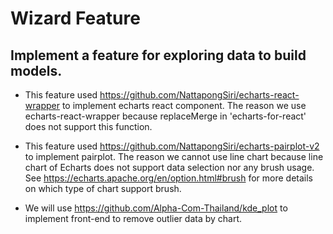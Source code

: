 # Wizard Feature

## Implement a feature for exploring data to build models.

- This feature used https://github.com/NattapongSiri/echarts-react-wrapper to implement echarts react component.
The reason we use echarts-react-wrapper because replaceMerge in 'echarts-for-react' does not support this function.

- This feature used https://github.com/NattapongSiri/echarts-pairplot-v2 to implement pairplot.
The reason we cannot use line chart because line chart of Echarts does not support data selection nor any brush usage.
See https://echarts.apache.org/en/option.html#brush for more details on which type of chart support brush.

- We will use https://github.com/Alpha-Com-Thailand/kde_plot to implement front-end to remove outlier data by chart.

